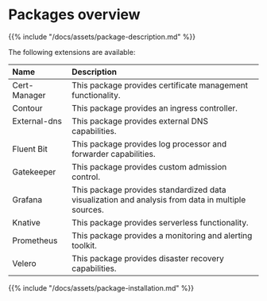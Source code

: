 # Packages overview

{{% include "/docs/assets/package-description.md" %}}

The following extensions are available: 

|Name|Description| 
|:------------------------ |:--- |
|Cert-Manager |This package provides certificate management functionality.|
|Contour|This package provides an ingress controller. |
|External-dns &nbsp;&nbsp;&nbsp;&nbsp;|This package provides external DNS capabilities.|
|Fluent Bit|This package provides log processor and forwarder capabilities.|
|Gatekeeper|This package provides custom admission control.|
|Grafana|This package provides standardized data visualization and analysis from data in multiple sources.|
|Knative|This package provides serverless functionality.|
|Prometheus|This package provides a monitoring and alerting toolkit.|
|Velero|This package provides disaster recovery capabilities.|


{{% include "/docs/assets/package-installation.md" %}}
